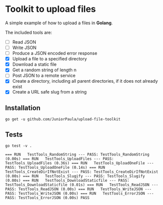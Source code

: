 # Toolkit to upload files

A simple example of how to upload a files in **Golang**.

The included tools are:

- [ ] Read JSON
- [ ] Write JSON
- [ ] Produce a JSON encoded error response
- [X] Upload a file to a specified directory
- [X] Download a static file
- [X] Get a random string of length n
- [ ] Post JSON to a remote service 
- [X] Create a directory, including all parent directories, if it does not already exist
- [X] Create a URL safe slug from a string

## Installation

`go get -u github.com/JuniorPaula/upload-file-toolkit`

## Tests
```golang 
go test -v .
```

`
=== RUN   TestTools_RandomString
--- PASS: TestTools_RandomString (0.00s)
=== RUN   TestTools_UploadFiles
--- PASS: TestTools_UploadFiles (0.36s)
=== RUN   TestTools_UploadOneFile
--- PASS: TestTools_UploadOneFile (0.14s)
=== RUN   TestTools_CreateDirIfNotExist
--- PASS: TestTools_CreateDirIfNotExist (0.00s)
=== RUN   TestTools_Slugify
--- PASS: TestTools_Slugify (0.00s)
=== RUN   TestTools_DownloadStaticfile
--- PASS: TestTools_DownloadStaticfile (0.01s)
=== RUN   TestTools_ReadJSON
--- PASS: TestTools_ReadJSON (0.00s)
=== RUN   TestTools_WriteJSON
--- PASS: TestTools_WriteJSON (0.00s)
=== RUN   TestTools_ErrorJSON
--- PASS: TestTools_ErrorJSON (0.00s)
PASS
`